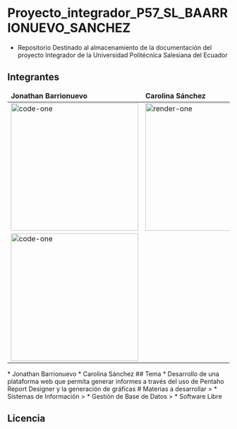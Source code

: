 # Proyecto_integrador_P57_SL_BAARRIONUEVO_SANCHEZ

* Repositorio Destinado al almacenamiento de la documentación del proyecto Integrador de la Universidad Politécnica Salesiana del Ecuador

## Integrantes

<table>
	<thead>
		<td>
			<b>Jonathan Barrionuevo </b>
		</td>
		<td>
			<b>Carolina Sánchez </b>
		</td>
	</thead>
	<tr>
		<td>
			<img width="289" alt="code-one" src="https://cdn.discordapp.com/attachments/787548699936030750/795750887619559464/pp.png">
		</td>
		<td>
			<img width="289" alt="render-one" src="https://cdn.discordapp.com/attachments/787548699936030750/795751528694022214/1c2a0177-2e5b-45d8-92a9-55c8a5ac3c30.png">
		</td>
	</tr>
  <tr>
		<td>
			<img width="289" alt="code-one" src="https://cdn.discordapp.com/attachments/787548699936030750/795749901387431976/LOGO-UPS.png">
		</td>
  </tr>
  
 

</table>
* Jonathan Barrionuevo
* Carolina Sánchez
## Tema 
   * Desarrollo de una plataforma web que permita generar informes a través del uso de Pentaho Report Designer y la generación de gráficas
   # Materias a desarrollar
   >   * Sistemas de Información
   >   * Gestión de Base de Datos
   >   * Software Libre
 
## Licencia





